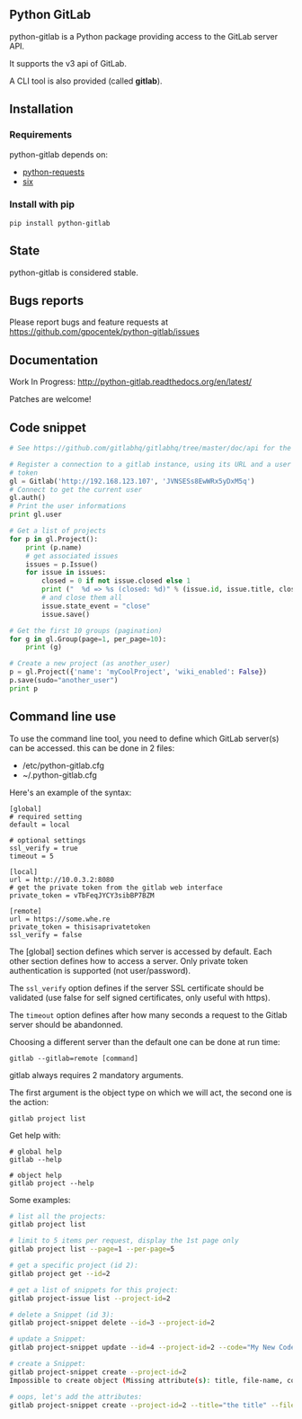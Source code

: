 ## Python GitLab

python-gitlab is a Python package providing access to the GitLab server API.

It supports the v3 api of GitLab.

A CLI tool is also provided (called **gitlab**).

## Installation

### Requirements

python-gitlab depends on:

* [python-requests](http://docs.python-requests.org/en/latest/)
* [six](https://pythonhosted.org/six/)

### Install with pip

`````
pip install python-gitlab
`````

## State

python-gitlab is considered stable.

## Bugs reports

Please report bugs and feature requests at
https://github.com/gpocentek/python-gitlab/issues

## Documentation

Work In Progress: http://python-gitlab.readthedocs.org/en/latest/

Patches are welcome!

## Code snippet

`````python
# See https://github.com/gitlabhq/gitlabhq/tree/master/doc/api for the source.

# Register a connection to a gitlab instance, using its URL and a user private
# token
gl = Gitlab('http://192.168.123.107', 'JVNSESs8EwWRx5yDxM5q')
# Connect to get the current user
gl.auth()
# Print the user informations
print gl.user

# Get a list of projects
for p in gl.Project():
    print (p.name)
    # get associated issues
    issues = p.Issue()
    for issue in issues:
        closed = 0 if not issue.closed else 1
        print ("  %d => %s (closed: %d)" % (issue.id, issue.title, closed))
        # and close them all
        issue.state_event = "close"
        issue.save()

# Get the first 10 groups (pagination)
for g in gl.Group(page=1, per_page=10):
    print (g)

# Create a new project (as another_user)
p = gl.Project({'name': 'myCoolProject', 'wiki_enabled': False})
p.save(sudo="another_user")
print p
`````

## Command line use

To use the command line tool, you need to define which GitLab server(s) can be
accessed. this can be done in 2 files:

* /etc/python-gitlab.cfg
* ~/.python-gitlab.cfg

Here's an example of the syntax:

`````
[global]
# required setting
default = local

# optional settings
ssl_verify = true
timeout = 5

[local]
url = http://10.0.3.2:8080
# get the private token from the gitlab web interface
private_token = vTbFeqJYCY3sibBP7BZM

[remote]
url = https://some.whe.re
private_token = thisisaprivatetoken
ssl_verify = false
`````

The [global] section defines which server is accessed by default.
Each other section defines how to access a server. Only private token
authentication is supported (not user/password).

The `ssl_verify` option defines if the server SSL certificate should be
validated (use false for self signed certificates, only useful with https).

The `timeout` option defines after how many seconds a request to the Gitlab
server should be abandonned.

Choosing a different server than the default one can be done at run time:

`````
gitlab --gitlab=remote [command]
`````

gitlab always requires 2 mandatory arguments.

The first argument is the object type on which we will act, the second one is
the action:

`````
gitlab project list
`````

Get help with:

`````
# global help
gitlab --help

# object help
gitlab project --help
`````

Some examples:

`````bash
# list all the projects:
gitlab project list

# limit to 5 items per request, display the 1st page only
gitlab project list --page=1 --per-page=5

# get a specific project (id 2):
gitlab project get --id=2

# get a list of snippets for this project:
gitlab project-issue list --project-id=2

# delete a Snippet (id 3):
gitlab project-snippet delete --id=3 --project-id=2

# update a Snippet:
gitlab project-snippet update --id=4 --project-id=2 --code="My New Code"

# create a Snippet:
gitlab project-snippet create --project-id=2
Impossible to create object (Missing attribute(s): title, file-name, code)

# oops, let's add the attributes:
gitlab project-snippet create --project-id=2 --title="the title" --file-name="the name" --code="the code"
`````
